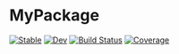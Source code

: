 # MyPackage

[![Stable](https://img.shields.io/badge/docs-stable-blue.svg)](https://PeilinChen01.github.io/MyPackage.jl/stable/)
[![Dev](https://img.shields.io/badge/docs-dev-blue.svg)](https://PeilinChen01.github.io/MyPackage.jl/dev/)
[![Build Status](https://github.com/PeilinChen01/MyPackage.jl/actions/workflows/CI.yml/badge.svg?branch=main)](https://github.com/PeilinChen01/MyPackage.jl/actions/workflows/CI.yml?query=branch%3Amain)
[![Coverage](https://codecov.io/gh/PeilinChen01/MyPackage.jl/branch/main/graph/badge.svg)](https://codecov.io/gh/PeilinChen01/MyPackage.jl)
